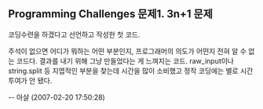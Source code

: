 Programming Challenges 문제1. 3n+1 문제
---------------------------------------

코딩수련을 하겠다고 선언하고 작성한 첫 코드.

주석이 없으면 어디가 뭐하는 어떤 부분인지, 프로그래머의 의도가 어떤지 전혀 알 수 없는 코드다. 결과를 내기 위해 그냥 만들었다는 게 느껴지는 코드.
raw_input이나 string.split 등 지엽적인 부분을 찾는데 시간을 많이 소비했고 정작 코딩에는 별로 시간 투여가 안 됐다.

-- 아샬 (2007-02-20 17:50:28)
